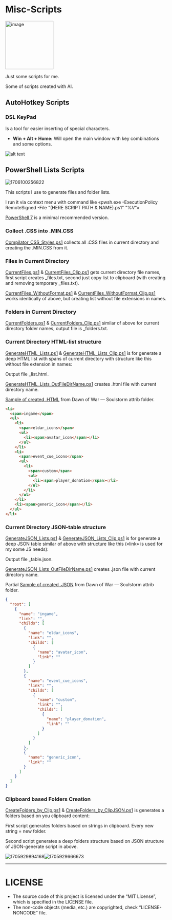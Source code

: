 # Misc-Scripts

<img src="image/README/1705983754204.png" alt="image" width="150" height="auto">

Just some scripts for me.

Some of scripts created with AI.

## AutoHotkey Scripts

### DSL KeyPad

Is a tool for easier inserting of special characters.

- **Win + Alt + Home:** Will open the main window with key combinations and some options.

![alt text](image/README/dslkeypad.png)

## PowerShell Lists Scripts

![1706100256822](image/README/1706100256822.png)

This scripts I use to generate files and folder lists.

I run it via context menu with command like «pwsh.exe -ExecutionPolicy RemoteSigned -File "(HERE SCRIPT PATH & NAME).ps1" "%V"»

[PowerShell 7](https://github.com/PowerShell/PowerShell) is a minimal recommended version.

### Collect .CSS into .MIN.CSS

[Compilator_CSS_Styles.ps1](https://github.com/DemerNkardaz/Misc-Scripts/blob/main/PowerShell/Compilator_CSS_Styles.ps1) collects all .CSS files in current directory and creating the .MIN.CSS from it.

### Files in Current Directory

[CurrentFiles.ps1](https://github.com/DemerNkardaz/Misc-Scripts/blob/main/PowerShell/CurrentFiles.ps1) & [CurrentFiles_Clip.ps1](https://github.com/DemerNkardaz/Misc-Scripts/blob/main/PowerShell/CurrentFiles_Clip.ps1) gets current directory file names, first script creates \_files.txt, second just copy list to clipboard (with creating and removing temporary \_files.txt).

[CurrentFiles_WithoutFormat.ps1](https://github.com/DemerNkardaz/Misc-Scripts/blob/main/PowerShell/CurrentFiles_WithoutFormat.ps1) & [CurrentFiles_WithoutFormat_Clip.ps1](https://github.com/DemerNkardaz/Misc-Scripts/blob/main/PowerShell/CurrentFiles_WithoutFormat_Clip.ps1) works identically of above, but creating list without file extensions in names.

### Folders in Current Directory

[CurrentFolders.ps1](https://github.com/DemerNkardaz/Misc-Scripts/blob/main/PowerShell/CurrentFolders.ps1) & [CurrentFolders_Clip.ps1](https://github.com/DemerNkardaz/Misc-Scripts/blob/main/PowerShell/CurrentFolders_Clip.ps1) similar of above for current directory folder names, output file is \_folders.txt.

### Current Directory HTML-list structure

[GenerateHTML_Lists.ps1](https://github.com/DemerNkardaz/Misc-Scripts/blob/main/PowerShell/GenerateHTML_Lists.ps1) & [GenerateHTML_Lists_Clip.ps1](https://github.com/DemerNkardaz/Misc-Scripts/blob/main/PowerShell/GenerateHTML_Lists_Clip.ps1) is for generate a deep HTML list with spans of current directory with structure like this without file extension in names:

Output file \_list.html.

[GenerateHTML_Lists_OutFileDirName.ps1](https://github.com/DemerNkardaz/Misc-Scripts/blob/main/PowerShell/GenerateHTML_Lists_OutFileDirName.ps1) creates .html file with current directory name.

[Sample of created .HTML](https://gist.github.com/DemerNkardaz/740b68b522aa1b0cff3a37c4c9f496d1) from Dawn of War — Soulstorm attrib folder.

```html
<li>
  <span>ingame</span>
  <ul>
    <li>
      <span>eldar_icons</span>
      <ul>
        <li><span>avatar_icon</span></li>
      </ul>
    </li>
    <li>
      <span>event_cue_icons</span>
      <ul>
        <li>
          <span>custom</span>
          <ul>
            <li><span>player_donation</span></li>
          </ul>
        </li>
      </ul>
    </li>
    <li><span>generic_icon</span></li>
  </ul>
</li>
```

### Current Directory JSON-table structure

[GenerateJSON_Lists.ps1](https://github.com/DemerNkardaz/Misc-Scripts/blob/main/PowerShell/GenerateJSON_Lists.ps1) & [GenerateJSON_Lists_Clip.ps1](https://github.com/DemerNkardaz/Misc-Scripts/blob/main/PowerShell/GenerateJSON_Lists_Clip.ps1) is for generate a deep JSON table similar of above with structure like this («link» is used for my some JS needs):

Output file \_table.json.

[GenerateJSON_Lists_OutFileDirName.ps1](https://github.com/DemerNkardaz/Misc-Scripts/blob/main/PowerShell/GenerateJSON_Lists_OutFileDirName.ps1) creates .json file with current directory name.

Partial [Sample of created .JSON](https://gist.github.com/DemerNkardaz/8d886bc88743c2bc2e841e83bc85279b) from Dawn of War — Soulstorm attrib folder.

```json
{
  "root": [
    {
      "name": "ingame",
      "link": "",
      "childs": [
        {
          "name": "eldar_icons",
          "link": "",
          "childs": [
            {
              "name": "avatar_icon",
              "link": ""
            }
          ]
        },
        {
          "name": "event_cue_icons",
          "link": "",
          "childs": [
            {
              "name": "custom",
              "link": "",
              "childs": [
                {
                  "name": "player_donation",
                  "link": ""
                }
              ]
            }
          ]
        },
        {
          "name": "generic_icon",
          "link": ""
        }
      ]
    }
  ]
}
```

### Clipboard based Folders Creation

[CreateFolders_by_Clip.ps1](https://github.com/DemerNkardaz/Misc-Scripts/blob/main/PowerShell/CreateFolders_by_Clip.ps1) & [CreateFolders_by_ClipJSON.ps1](https://github.com/DemerNkardaz/Misc-Scripts/blob/main/PowerShell/CreateFolders_by_ClipJSON.ps1) is generates a folders based on you clipboard content:

First script generates folders based on strings in clipboard. Every new string = new folder.

Second script generates a deep folders structure based on JSON structure of JSON-generate script in above.

![1705929894168](image/README/1705929894168.png)![1705929666673](image/README/1705929666673.png)

---

# LICENSE

- The source code of this project is licensed under the “MIT License”, which is specified in the LICENSE file.
- The non-code objects (media, etc.) are copyrighted, check “LICENSE-NONCODE” file.
